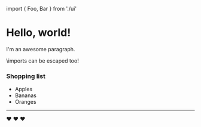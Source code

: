 import {
  Foo,
  Bar
} from './ui'

# Hello, world!

I'm an awesome paragraph.

<Foo bg='red'>
  <Bar />
</Foo>

\imports can be escaped too!

### Shopping list

- Apples
- Bananas
- Oranges

***

:heart: :heart: :heart:
